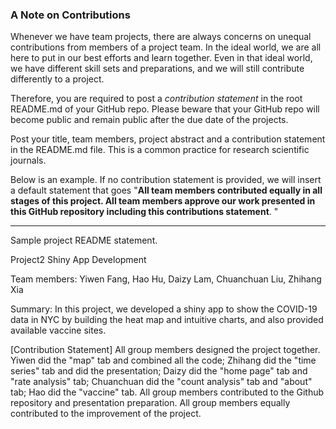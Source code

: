 ### A Note on Contributions

Whenever we have team projects, there are always concerns on unequal contributions from members of a project team. In the ideal world, we are all here to put in our best efforts and learn together. Even in that ideal world, we have different skill sets and preparations, and we will still contribute differently to a project. 

Therefore, you are required to post a *contribution statement* in the root README.md of your GitHub repo. Please beware that your GitHub repo will become public and remain public after the due date of the projects. 

Post your title, team members, project abstract and a contribution statement in the README.md file.  This is a common practice for research scientific journals. 

Below is an example. If no contribution statement is provided, we will insert a default statement that goes "**All team members contributed equally in all stages of this project. All team members approve our work presented in this GitHub repository including this contributions statement**. "

---
Sample project README statement.

Project2 Shiny App Development

Team members: Yiwen Fang, Hao Hu, Daizy Lam, Chuanchuan Liu, Zhihang Xia

Summary: In this project, we developed a shiny app to show the COVID-19 data in NYC by building the heat map and intuitive charts, and also provided available vaccine sites. 

[Contribution Statement] 
All group members designed the project together. Yiwen did the "map" tab and combined all the code; Zhihang did the "time series" tab and did the presentation; Daizy did the "home page" tab and "rate analysis" tab; Chuanchuan did the "count analysis" tab and "about" tab; Hao did the "vaccine" tab. All group members contributed to the Github repository and presentation preparation. All group members equally contributed to the improvement of the project.

